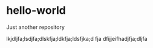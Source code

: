 # hello-world
Just another repository

lkjdljfa;lsdjfa;dlskfja;ldkfja;ldsfjka;d fja dfijjeifhadjfja;dljfa
